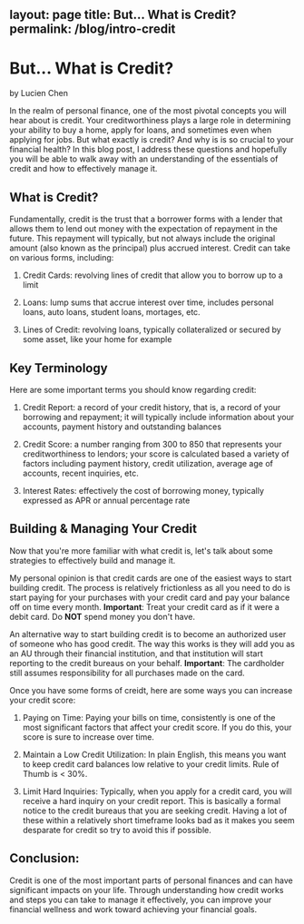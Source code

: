 layout: page
title: But... What is Credit?
permalink: /blog/intro-credit
---

# But... What is Credit?

by Lucien Chen

In the realm of personal finance, one of the most pivotal concepts you will hear about is credit. Your creditworthiness plays a large role in determining your ability to buy a home, apply for loans, and sometimes even when applying for jobs. But what exactly is credit? And why is is so crucial to your financial health? In this blog post, I address these questions and hopefully you will be able to walk away with an understanding of the essentials of credit and how to effectively manage it.

## What is Credit?

Fundamentally, credit is the trust that a borrower forms with a lender that allows them to lend out money with the expectation of repayment in the future. This repayment will typically, but not always include the original amount (also known as the principal) plus accrued interest. Credit can take on various forms, including:

1. Credit Cards: revolving lines of credit that allow you to borrow up to a limit

2. Loans: lump sums that accrue interest over time, includes personal loans, auto loans, student loans, mortages, etc.

3. Lines of Credit: revolving loans, typically collateralized or secured by some asset, like your home for example

## Key Terminology

Here are some important terms you should know regarding credit:

1. Credit Report: a record of your credit history, that is, a record of your borrowing and repayment; it will typically include information about your accounts, payment history and outstanding balances

2. Credit Score: a number ranging from 300 to 850 that represents your creditworthiness to lendors; your score is calculated based a variety of factors including payment history, credit utilization, average age of accounts, recent inquiries, etc.

3. Interest Rates: effectively the cost of borrowing money, typically expressed as APR or annual percentage rate

## Building & Managing Your Credit

Now that you're more familiar with what credit is, let's talk about some strategies to effectively build and manage it.

My personal opinion is that credit cards are one of the easiest ways to start building credit. The process is relatively frictionless as all you need to do is start paying for your purchases with your credit card and pay your balance off on time every month. **Important**: Treat your credit card as if it were a debit card. Do **NOT** spend money you don't have.

An alternative way to start building credit is to become an authorized user of someone who has good credit. The way this works is they will add you as an AU through their financial institution, and that institution will start reporting to the credit bureaus on your behalf. **Important**: The cardholder still assumes responsibility for all purchases made on the card.

Once you have some forms of creidt, here are some ways you can increase your credit score:

1. Paying on Time: Paying your bills on time, consistently is one of the most significant factors that affect your credit score. If you do this, your score is sure to increase over time.

2. Maintain a Low Credit Utilization: In plain English, this means you want to keep credit card balances low relative to your credit limits. Rule of Thumb is < 30%.

3. Limit Hard Inquiries: Typically, when you apply for a credit card, you will receive a hard inquiry on your credit report. This is basically a formal notice to the credit bureaus that you are seeking credit. Having a lot of these within a relatively short timeframe looks bad as it makes you seem desparate for credit so try to avoid this if possible.

## Conclusion:

Credit is one of the most important parts of personal finances and can have significant impacts on your life. Through understanding how credit works and steps you can take to manage it effectively, you can improve your financial wellness and work toward achieving your financial goals. 